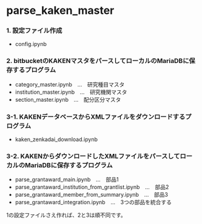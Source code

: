 # parse_kaken_master

### 1. 設定ファイル作成
- config.ipynb

### 2. bitbucketのKAKENマスタをパースしてローカルのMariaDBに保存するプログラム
- category_master.ipynb　…　研究種目マスタ
- institution_master.ipynb　…　研究機関マスタ
- section_master.ipynb　…　配分区分マスタ

### 3-1. KAKENデータベースからXMLファイルをダウンロードするプログラム
- kaken_zenkadai_download.ipynb

### 3-2. KAKENからダウンロードしたXMLファイルをパースしてローカルのMariaDBに保存するプログラム
- parse_grantaward_main.ipynb　…　部品1
- parse_grantaward_institution_from_grantlist.ipynb　…　部品2
- parse_grantaward_member_from_summary.ipynb　…　部品3
- parse_grantaward_integration.ipynb　…　3つの部品を統合する

1の設定ファイルさえ作れば、2と3は順不同です。
